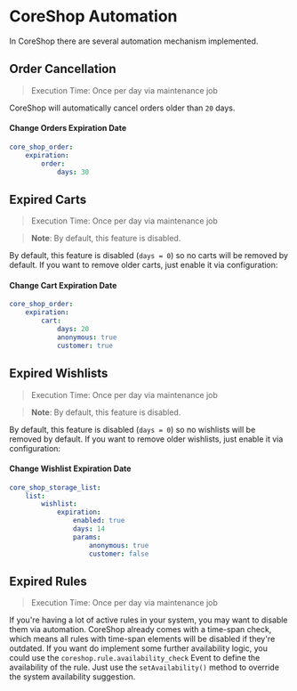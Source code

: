 # CoreShop Automation
In CoreShop there are several automation mechanism implemented.

## Order Cancellation
> Execution Time: Once per day via maintenance job

CoreShop will automatically cancel orders older than `20` days.

#### Change Orders Expiration Date
```yml
core_shop_order:
    expiration:
        order:
            days: 30
```

## Expired Carts
> Execution Time: Once per day via maintenance job

> **Note**: By default, this feature is disabled.

By default, this feature is disabled (`days = 0`) so no carts will be removed by default.
If you want to remove older carts, just enable it via configuration:

#### Change Cart Expiration Date
```yml
core_shop_order:
    expiration:
        cart:
            days: 20
            anonymous: true
            customer: true
```

## Expired Wishlists
> Execution Time: Once per day via maintenance job

> **Note**: By default, this feature is disabled.

By default, this feature is disabled (`days = 0`) so no wishlists will be removed by default.
If you want to remove older wishlists, just enable it via configuration:

#### Change Wishlist Expiration Date
```yml
core_shop_storage_list:
    list:
        wishlist:
            expiration:
                enabled: true
                days: 14
                params:
                    anonymous: true
                    customer: false
```

## Expired Rules
> Execution Time: Once per day via maintenance job

If you're having a lot of active rules in your system, you may want to disable them via automation.
CoreShop already comes with a time-span check, which means all rules with time-span elements will be disabled if they're outdated.
If you want do implement some further availability logic, you could use the `coreshop.rule.availability_check` Event to define
the availability of the rule. Just use the `setAvailability()` method to override the system availability suggestion.